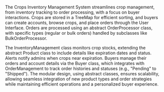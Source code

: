 The Crops Inventory Management System streamlines crop management, from inventory tracking to order processing, with a focus on buyer interactions. Crops are stored in a TreeMap for efficient sorting, and buyers can create accounts, browse crops, and place orders through the User Interface. Orders are processed using an abstract OrderProcessor class, with specific types (regular or bulk orders) handled by subclasses like BulkOrderProcessor.

The InventoryManagement class monitors crop stocks, extending the abstract Product class to include details like expiration dates and status. Alerts notify admins when crops near expiration. Buyers manage their orders and account details via the Buyer class, which integrates with OrderManagement to track order histories and statuses (e.g., "Pending" to "Shipped"). The modular design, using abstract classes, ensures scalability, allowing seamless integration of new product types and order strategies while maintaining efficient operations and a personalized buyer experience.
